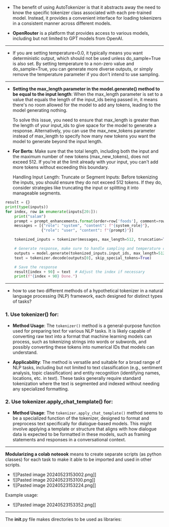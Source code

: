 - The benefit of using AutoTokenizer is that it abstracts away the need to know the specific tokenizer class associated with each pre-trained model. Instead, it provides a convenient interface for loading tokenizers in a consistent manner across different models.

- **OpenRouter** is a platform that provides access to various models, including but not limited to GPT models from OpenAI.

------------------------------------------

- If you are setting temperature=0.0, it typically means you want deterministic output, which should not be used unless do_sample=True is also set. By setting temperature to a non-zero value and do_sample=True, you can generate more diverse outputs, or simply remove the temperature parameter if you don't intend to use sampling.

----------------------------------
 - **Setting the max_length parameter in the model.generate() method to be equal to the input length**: When the max_length parameter is set to a value that equals the length of the input_ids being passed in, it means there's no room allowed for the model to add any tokens, leading to the model generating nothing.
   
   To solve this issue, you need to ensure that max_length is greater than the length of your input_ids to give space for the model to generate a response. Alternatively, you can use the max_new_tokens parameter instead of max_length to specify how many new tokens you want the model to generate beyond the input length.

- **For Berts**: Make sure that the total length, including both the input and the maximum number of new tokens (max_new_tokens), does not exceed 512. If you're at the limit already with your input, you can't add more tokens without exceeding this boundary.
  
  Handling Input Length:
  Truncate or Segment Inputs: Before tokenizing the inputs, you should ensure they do not exceed 512 tokens. If they do, consider strategies like truncating the input or splitting it into manageable segments.

```python
result = {}
print(type(inputs))
for index, row in enumerate(inputs[20:]):
    print("salam")
    prompt = prompt_enhancements.format(order=row['foods'], comment=row['comment'], ingredients=row['materials'])
    messages = [{"role": "system", "content": f"{system_role}"},
                {"role": "user", "content": f"{prompt}"}]

    tokenized_inputs = tokenizer(messages, max_length=512, truncation=True, return_tensors="pt")

    # Generate response, make sure to handle sampling and temperature correctly
    outputs = model.generate(tokenized_inputs.input_ids, max_length=512, temperature=1.0, do_sample=True)
    text = tokenizer.decode(outputs[0], skip_special_tokens=True)

    # Save the response
    result[index + 90] = text  # Adjust the index if necessary
    print(f"{index + 90} Done.")

```

-----------------------------------------

- how to use two different methods of a hypothetical tokenizer in a natural language processing (NLP) framework, each designed for distinct types of tasks?

### 1. Use **tokenizer()** for:

- **Method Usage**: The `tokenizer()` method is a general-purpose function used for preparing text for various NLP tasks. It is likely capable of converting raw text into a format that machine learning models can process, such as tokenizing strings into words or subwords, and possibly converting these tokens into numerical IDs that models can understand.
    
- **Applicability**: The method is versatile and suitable for a broad range of NLP tasks, including but not limited to text classification (e.g., sentiment analysis, topic classification) and entity recognition (identifying names, locations, etc. in text). These tasks generally require standard tokenization where the text is segmented and indexed without needing any specialized formatting.

### 2. Use **tokenizer.apply_chat_template()** for:

- **Method Usage**: The `tokenizer.apply_chat_template()` method seems to be a specialized function of the tokenizer, designed to format and preprocess text specifically for dialogue-based models. This might involve applying a template or structure that aligns with how dialogue data is expected to be formatted in these models, such as framing statements and responses in a conversational context.

---------------------------------------

**Modularizing a colab noteook** means to create separate scripts (as python classes) for each task to make it able to be imported and used in other scripts.

- ![[Pasted image 20240523153002.png]]
- ![[Pasted image 20240523153100.png]]
- ![[Pasted image 20240523153224.png]]

Example usage:
- ![[Pasted image 20240523153352.png]]
-------------------------------

The __init__.py file makes directories to be used as libraries:

